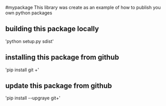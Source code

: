#mypackage
This library was create as an example of how to publish you own python packages

## building this package locally
'python setup.py sdist'

## installing this package from github
'pip install git +'

## update this package from github
'pip install --upgraye git+'
